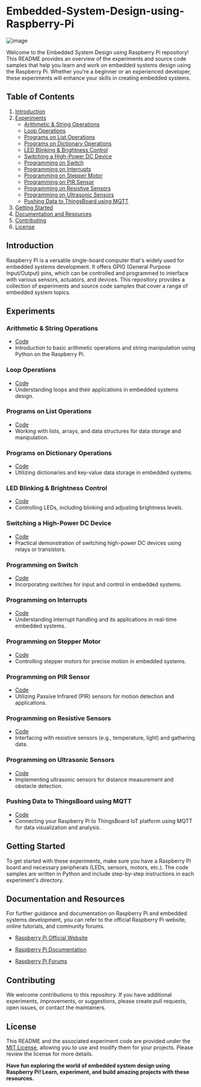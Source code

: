 # Embedded-System-Design-using-Raspberry-Pi

![image](https://github.com/AK0561/18EC0109J-Embedded-System-Design-using-Raspberry-Pi-/assets/97022114/48e6b04c-21b6-462b-a117-e15e6d9ae862)

Welcome to the Embedded System Design using Raspberry Pi repository! This README provides an overview of the experiments and source code samples that help you learn and work on embedded systems design using the Raspberry Pi. Whether you're a beginner or an experienced developer, these experiments will enhance your skills in creating embedded systems.

## Table of Contents

1. [Introduction](#introduction)
2. [Experiments](#experiments)
   - [Arithmetic & String Operations](#arithmetic-string-operations)
   - [Loop Operations](#loop-operations)
   - [Programs on List Operations](#programs-on-list-operations)
   - [Programs on Dictionary Operations](#programs-on-dictionary-operations)
   - [LED Blinking & Brightness Control](#led-blinking-brightness-control)
   - [Switching a High-Power DC Device](#switching-a-high-power-dc-device)
   - [Programming on Switch](#programming-on-switch)
   - [Programming on Interrupts](#programming-on-interrupts)
   - [Programming on Stepper Motor](#programming-on-stepper-motor)
   - [Programming on PIR Sensor](#programming-on-pir-sensor)
   - [Programming on Resistive Sensors](#programming-on-resistive-sensors)
   - [Programming on Ultrasonic Sensors](#programming-on-ultrasonic-sensors)
   - [Pushing Data to ThingsBoard using MQTT](#pushing-data-to-thingsboard-using-mqtt)
3. [Getting Started](#getting-started)
4. [Documentation and Resources](#documentation-and-resources)
5. [Contributing](#contributing)
6. [License](#license)

## Introduction

Raspberry Pi is a versatile single-board computer that's widely used for embedded systems development. It offers GPIO (General Purpose Input/Output) pins, which can be controlled and programmed to interface with various sensors, actuators, and devices. This repository provides a collection of experiments and source code samples that cover a range of embedded system topics.

## Experiments

### Arithmetic & String Operations

- [Code](EXP-01(ESD).pdf)
- Introduction to basic arithmetic operations and string manipulation using Python on the Raspberry Pi.

### Loop Operations

- [Code](EXP-02(ESD).pdf)
- Understanding loops and their applications in embedded systems design.

### Programs on List Operations

- [Code](EXP-03(ESD).pdf)
- Working with lists, arrays, and data structures for data storage and manipulation.

### Programs on Dictionary Operations

- [Code](EXP-04(ESD).pdf)
- Utilizing dictionaries and key-value data storage in embedded systems.

### LED Blinking & Brightness Control

- [Code](EXP-05(ESD).pdf)
- Controlling LEDs, including blinking and adjusting brightness levels.

### Switching a High-Power DC Device

- [Code](EXP-06(ESD).pdf)
- Practical demonstration of switching high-power DC devices using relays or transistors.

### Programming on Switch

- [Code](EXP-07(ESD).pdf)
- Incorporating switches for input and control in embedded systems.

### Programming on Interrupts

- [Code](EXP-08(ESD).pdf)
- Understanding interrupt handling and its applications in real-time embedded systems.

### Programming on Stepper Motor

- [Code](EXP-09(ESD).pdf)
- Controlling stepper motors for precise motion in embedded systems.

### Programming on PIR Sensor

- [Code](EXP-10(ESD).pdf)
- Utilizing Passive Infrared (PIR) sensors for motion detection and applications.

### Programming on Resistive Sensors

- [Code](EXP-11(ESD).pdf)
- Interfacing with resistive sensors (e.g., temperature, light) and gathering data.

### Programming on Ultrasonic Sensors

- [Code](EXP-12(ESD).pdf)
- Implementing ultrasonic sensors for distance measurement and obstacle detection.

### Pushing Data to ThingsBoard using MQTT

- [Code](EXP-13(ESD).pdf)
- Connecting your Raspberry Pi to ThingsBoard IoT platform using MQTT for data visualization and analysis.

## Getting Started

To get started with these experiments, make sure you have a Raspberry Pi board and necessary peripherals (LEDs, sensors, motors, etc.). The code samples are written in Python and include step-by-step instructions in each experiment's directory.

## Documentation and Resources

For further guidance and documentation on Raspberry Pi and embedded systems development, you can refer to the official Raspberry Pi website, online tutorials, and community forums.

- [Raspberry Pi Official Website](https://www.raspberrypi.org/)

- [Raspberry Pi Documentation](https://www.raspberrypi.org/documentation/)

- [Raspberry Pi Forums](https://www.raspberrypi.org/forums/)

## Contributing

We welcome contributions to this repository. If you have additional experiments, improvements, or suggestions, please create pull requests, open issues, or contact the maintainers.

## License

This README and the associated experiment code are provided under the [MIT License](LICENSE), allowing you to use and modify them for your projects. Please review the license for more details.

**Have fun exploring the world of embedded system design using Raspberry Pi! Learn, experiment, and build amazing projects with these resources.**
